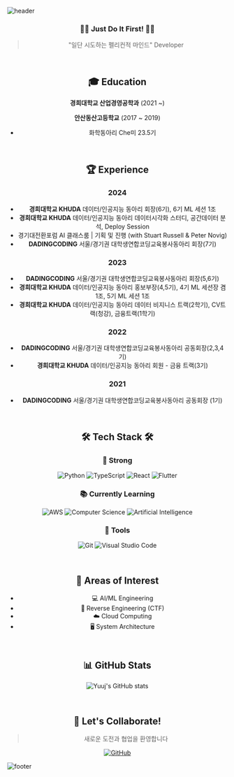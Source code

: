 ![header](https://capsule-render.vercel.app/api?type=waving&color=timeGradient&height=200&section=header&text=YujinJeong&fontSize=50&animation=fadeIn&desc=Pelican%20Mindset%20Developer%20🦈&descAlignY=70)

<div align="center">
  
  ### 🏃‍♀️ Just Do It First! 🏃‍♀️
  > "일단 시도하는 펠리컨적 마인드" Developer
  
  <br>
  
  ## 🎓 Education
  
  **경희대학교 산업경영공학과** (2021 ~)
  
  **안산동산고등학교** (2017 ~ 2019)
  - 화학동아리 Che미 23.5기
  
  <br>
  
  ## 🏆 Experience
  
  ### 2024
  - **경희대학교 KHUDA** 데이터/인공지능 동아리 회장(6기), 6기 ML 세션 1조
  - **경희대학교 KHUDA** 데이터/인공지능 동아리 데이터시각화 스터디, 공간데이터 분석, Deploy Session
  - 경기대전환포럼 AI 클래스룸 | 기획 및 진행 (with Stuart Russell & Peter Novig)
  - **DADINGCODING** 서울/경기권 대학생연합코딩교육봉사동아리 회장(7기)
    

  
  ### 2023
  - **DADINGCODING** 서울/경기권 대학생연합코딩교육봉사동아리 회장(5,6기)
  - **경희대학교 KHUDA** 데이터/인공지능 동아리 홍보부장(4,5기), 4기 ML 세션장 겸 1조, 5기 ML 세션 1조
  - **경희대학교 KHUDA** 데이터/인공지능 동아리 데이터 비지니스 트랙(2학기), CV트랙(청강), 금융트랙(1학기)
  
  
  ### 2022
  - **DADINGCODING** 서울/경기권 대학생연합코딩교육봉사동아리 공동회장(2,3,4기)
  - **경희대학교 KHUDA** 데이터/인공지능 동아리 회원 - 금융 트랙(3기)


  ### 2021
  - **DADINGCODING** 서울/경기권 대학생연합코딩교육봉사동아리 공동회장 (1기)
  
  <br>
  
  ## 🛠 Tech Stack 🛠
  
  ### 💪 Strong
  ![Python](https://img.shields.io/badge/Python-3776AB?style=flat-square&logo=Python&logoColor=white)
  ![TypeScript](https://img.shields.io/badge/TypeScript-3178C6?style=flat-square&logo=typescript&logoColor=white)
  ![React](https://img.shields.io/badge/React-61DAFB?style=flat-square&logo=React&logoColor=black)
  ![Flutter](https://img.shields.io/badge/Flutter-02569B?style=flat-square&logo=flutter&logoColor=white)
  
  ### 📚 Currently Learning
  ![AWS](https://img.shields.io/badge/AWS-232F3E?style=flat-square&logo=amazon-aws&logoColor=white)
  ![Computer Science](https://img.shields.io/badge/Computer%20Science-FF6B6B?style=flat-square&logo=canonical&logoColor=white)
  ![Artificial Intelligence](https://img.shields.io/badge/Artificial%20Intelligence-00B2FF?style=flat-square&logo=ai&logoColor=white)
  
  ### 🔨 Tools
  ![Git](https://img.shields.io/badge/Git-F05032?style=flat-square&logo=git&logoColor=white)
  ![Visual Studio Code](https://img.shields.io/badge/VS%20Code-007ACC?style=flat-square&logo=visual-studio-code&logoColor=white)
  
  <br>
  
  ## 👀 Areas of Interest
  - 💻 AI/ML Engineering
  - 🔐 Reverse Engineering (CTF)
  - ☁️ Cloud Computing
  - 🖥️ System Architecture
  
  <br>
  
  ## 📊 GitHub Stats
  
  ![Yuuj's GitHub stats](https://github-readme-stats.vercel.app/api?username=YuujInJeong&show_icons=true&theme=radical)
  
  <br>
  
  ## 🤝 Let's Collaborate!
  > 새로운 도전과 협업을 환영합니다
  
  [![GitHub](https://img.shields.io/badge/GitHub-181717?style=for-the-badge&logo=GitHub&logoColor=white)](https://github.com/YuujInJeong)
  
</div>

![footer](https://capsule-render.vercel.app/api?type=waving&color=timeGradient&height=100&section=footer)
